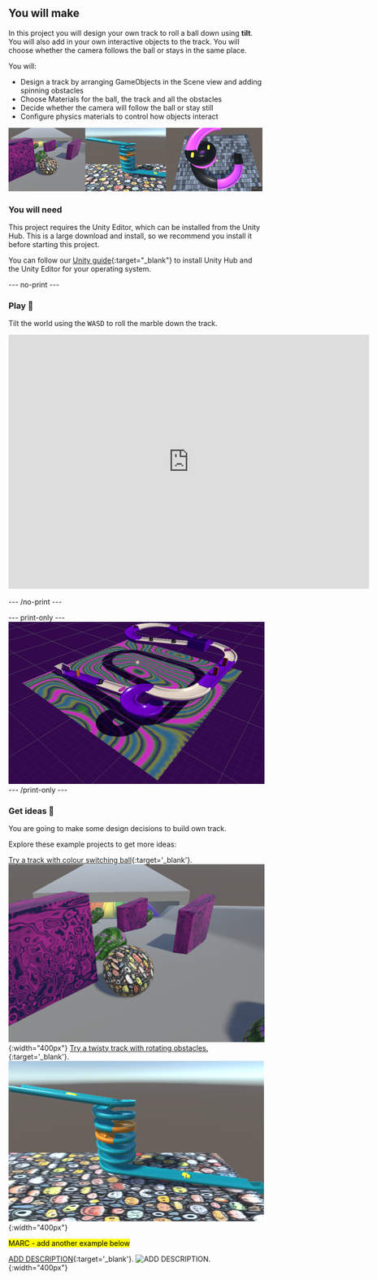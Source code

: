 ## You will make

In this project you will design your own track to roll a ball down using **tilt**. You will also add in your own interactive objects to the track. You will choose whether the camera follows the ball or stays in the same place. 

You will:

+ Design a track by arranging GameObjects in the Scene view and adding spinning obstacles
+ Choose Materials for the ball, the track and all the obstacles
+ Decide whether the camera will follow the ball or stay still
+ Configure physics materials to control how objects interact

![A strip of example project images.](images/final-strip.png)

### You will need

This project requires the Unity Editor, which can be installed from the Unity Hub. This is a large download and install, so we recommend you install it before starting this project.

You can follow our [Unity guide](https://projects.raspberrypi.org/en/projects/unity-guide){:target="_blank"} to install Unity Hub and the Unity Editor for your operating system.

--- no-print ---

### Play 🎡

Tilt the world using the <kbd>WASD</kbd> to roll the marble down the track.

<iframe allowtransparency="true" width="710" height="500" src="https://raspberrypilearning.github.io/unity-webgl/TrackDesigner/" frameborder="0"></iframe>

--- /no-print ---

--- print-only ---
![Complete project](images/final-project.png)
--- /print-only ---

### Get ideas 💭

You are going to make some design decisions to build own track.

Explore these example projects to get more ideas:

[Try a track with colour switching ball](https://libxx1.github.io/track){:target='_blank'}.
![A tunnel with rainbow coloured tracks leading down to a pink plane. Up the hill in the distance are obstacles made from cubes and capsules.](images/spinning-things.png){:width="400px"}
[Try a twisty track with rotating obstacles.](https://twistytrack.tracygardner1.repl.co/){:target='_blank'}.
![A twisty track with rotating obstacles and an orange ball rolling down it.](images/twisty-track-static.png){:width="400px"}

<mark>MARC - add another example below</mark>

[ADD DESCRIPTION](https://libxx1.github.io/bee){:target='_blank'}.
![ADD DESCRIPTION.](images/bee.png){:width="400px"}








